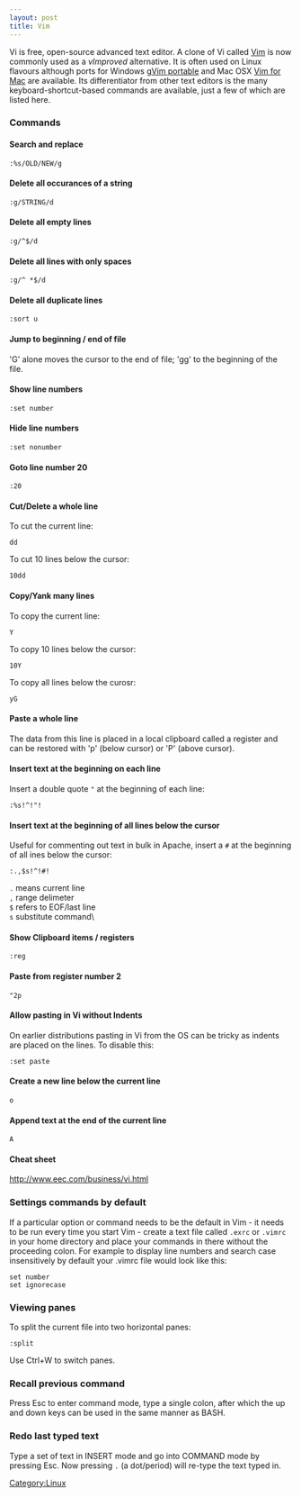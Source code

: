 ```yaml
---
layout: post 
title: Vim
---
```


Vi is free, open-source advanced text editor. A clone of Vi called
[Vim](http://www.vim.org) is now commonly used as a *vImproved*
alternative. It is often used on Linux flavours although ports for
Windows [gVim portable](http://portablegvim.sourceforge.net/) and Mac
OSX [Vim for Mac](http://macvim.org/OSX/index.php) are available. Its
differentiator from other text editors is the many
keyboard-shortcut-based commands are available, just a few of which are
listed here.

### Commands

#### Search and replace

    :%s/OLD/NEW/g

#### Delete all occurances of a string

    :g/STRING/d

#### Delete all empty lines

    :g/^$/d

#### Delete all lines with only spaces

    :g/^ *$/d

#### Delete all duplicate lines

    :sort u

#### Jump to beginning / end of file

\'G\' alone moves the cursor to the end of file; \'gg\' to the beginning
of the file.

#### Show line numbers

    :set number

#### Hide line numbers

    :set nonumber

#### Goto line number 20

    :20

#### Cut/Delete a whole line

To cut the current line:

    dd

To cut 10 lines below the cursor:

    10dd

#### Copy/Yank many lines

To copy the current line:

    Y

To copy 10 lines below the cursor:

    10Y

To copy all lines below the curosr:

    yG

#### Paste a whole line

The data from this line is placed in a local clipboard called a register
and can be restored with \'p\' (below cursor) or \'P\' (above cursor).

#### Insert text at the beginning on each line

Insert a double quote `"` at the beginning of each line:

    :%s!^!"!

#### Insert text at the beginning of all lines below the cursor

Useful for commenting out text in bulk in Apache, insert a `#` at the
beginning of all ines below the cursor:

    :.,$s!^!#!

`.` means current line\
`,` range delimeter\
`$` refers to EOF/last line\
`s` substitute command\

#### Show Clipboard items / registers

    :reg

#### Paste from register number 2

    "2p

#### Allow pasting in Vi without Indents

On earlier distributions pasting in Vi from the OS can be tricky as
indents are placed on the lines. To disable this:

    :set paste

#### Create a new line below the current line

    o

#### Append text at the end of the current line

    A

#### Cheat sheet

<http://www.eec.com/business/vi.html>

### Settings commands by default

If a particular option or command needs to be the default in Vim - it
needs to be run every time you start Vim - create a text file called
`.exrc` or `.vimrc` in your home directory and place your commands in
there without the proceeding colon. For example to display line numbers
and search case insensitively by default your .vimrc file would look
like this:

    set number
    set ignorecase

### Viewing panes

To split the current file into two horizontal panes:

    :split

Use Ctrl+W to switch panes.

### Recall previous command

Press Esc to enter command mode, type a single colon, after which the up
and down keys can be used in the same manner as BASH.

### Redo last typed text

Type a set of text in INSERT mode and go into COMMAND mode by pressing
Esc. Now pressing `.` (a dot/period) will re-type the text typed in.

[Category:Linux](Category:Linux "wikilink")
